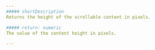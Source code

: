 ```yaml
---
##### shortDescription
Returns the height of the scrollable content in pixels.

##### return: numeric
The value of the content height in pixels.

---
```

